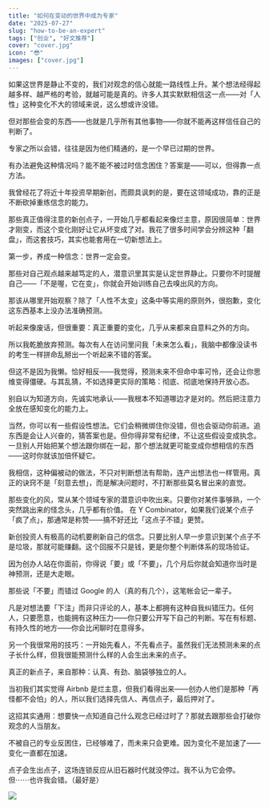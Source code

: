 ```yaml
---
title: "如何在变动的世界中成为专家"
date: "2025-07-27"
slug: "how-to-be-an-expert"
tags: ["创业", "好文推荐"]
cover: "cover.jpg"
icon: "😎"
images: ["cover.jpg"]
---
```

如果这世界是静止不变的，我们对观念的信心就能一路线性上升。某个想法经得起越多样、越严格的考验，就越可能是真的。许多人其实默默相信这一点——对「人性」这种变化不大的领域来说，这么想或许没错。



但对那些会变的东西——也就是几乎所有其他事物——你就不能再这样信任自己的判断了。



专家之所以会错，往往是因为他们精通的，是一个早已过期的世界。



有办法避免这种情况吗？能不能不被过时信念困住？答案是——可以，但得靠一点方法。



我曾经花了将近十年投资早期新创，而颇具讽刺的是，要在这领域成功，靠的正是不断砍掉重练信念的能力。



那些真正值得注意的新创点子，一开始几乎都看起来像烂主意，原因很简单：世界才刚变，而这个变化刚好让它从坏变成了对。我花了很多时间学会分辨这种「翻盘」，而这套技巧，其实也能套用在一切新想法上。



第一步，养成一种信念：世界一定会变。



那些对自己观点越来越笃定的人，潜意识里其实是认定世界静止。只要你不时提醒自己——「不是喔，它在变」，你就会开始训练自己去嗅出风的方向。



那该从哪里开始观察？除了「人性不太变」这条中等实用的原则外，很抱歉，变化这东西基本上没办法准确预测。



听起来像废话，但很重要：真正重要的变化，几乎从来都来自意料之外的方向。



所以我乾脆放弃预测。每次有人在访问里问我「未来怎么看」，我脑中都像没读书的考生一样拼命乱掰出一个听起来不错的答案。



但这不是因为我懒。恰好相反——我觉得，预测未来不但命中率可怜，还会让你思维变得僵硬。与其乱猜，不如选择更实际的策略：彻底、彻底地保持开放心态。



别自以为知道方向，先诚实地承认——我根本不知道哪边才是对的。然后把注意力全放在感知变化的能力上。



当然，你可以有一些假设性想法。它们会稍微绑住你没错，但也会驱动你前进。追东西是会让人兴奋的，猜答案也是。但你得非常有纪律，不让这些假设变成执念。
一旦别人开始把某个想法跟你绑在一起，那个想法就更可能变成你想相信的东西——这时你就该加倍怀疑它。



我相信，这种偏被动的做法，不只对判断想法有帮助，连产出想法也一样管用。真正的诀窍不是「刻意去想」，而是解决问题时，不打断那些莫名冒出来的直觉。



那些变化的风，常从某个领域专家的潜意识中吹出来。只要你对某件事够熟，一个突然跳出来的怪念头，几乎都有价值。
在 Y Combinator，如果我们说某个点子「疯了点」，那通常是称赞——搞不好还比「这点子不错」更赞。



新创投资人有极高的动机要刷新自己的信念。只要比别人早一步意识到某个点子不是垃圾，那就可能赚翻。这个回报不只是钱，更是你整个判断体系的现场验证。



因为创办人站在你面前，你得说「要」或「不要」，几个月后你就会知道你当时是神预测，还是大走眼。



那些说「不要」而错过 Google 的人（真的有几个），这笔帐会记一辈子。



凡是对想法要「下注」而非只评论的人，基本上都拥有这种自我纠错压力。任何人，只要愿意，也能拥有这种压力——你只要公开写下自己的判断。写在有标题、有持久性的地方——你会比闲聊时在意得多。



另一个我很常用的技巧：一开始先看人，不先看点子。虽然我们无法预测未来的点子长什么样，但我很能预测什么样的人会生出未来的点子。



真正的新点子，来自那种：认真、有劲、脑袋够独立的人。



当初我们其实觉得 Airbnb 是烂主意，但我们看得出来——创办人他们是那种「再怪都不会怕」的人，所以我们选择先信人、再信点子，最后押对了。



这招其实通用：想要快一点知道自己什么观念已经过时了？那就去跟那些会打破你观念的人当朋友。



不被自己的专业反困住，已经够难了，而未来只会更难。因为变化不是加速了——变化一直都在加速。



点子会生出点子，这场连锁反应从旧石器时代就没停过。我不认为它会停。
但⋯⋯也许我会错。（最好是）




![](https://prod-files-secure.s3.us-west-2.amazonaws.com/112d0858-5090-4d34-a606-b75eb8d65fd2/46476355-9cf3-4e99-9b7a-3531bc426380/1000202064.png?X-Amz-Algorithm=AWS4-HMAC-SHA256&X-Amz-Content-Sha256=UNSIGNED-PAYLOAD&X-Amz-Credential=ASIAZI2LB4665RXT5VWE%2F20251018%2Fus-west-2%2Fs3%2Faws4_request&X-Amz-Date=20251018T034950Z&X-Amz-Expires=3600&X-Amz-Security-Token=IQoJb3JpZ2luX2VjEAsaCXVzLXdlc3QtMiJHMEUCICDrAGbSrY8%2FaqKD%2BUKFeO63dp23C0Z5mfZTQ4B70iWVAiEA4nuyoMD5fdL%2B%2FLEromNizUBuL9NpRNHq6lCICjTkTPwqiAQItP%2F%2F%2F%2F%2F%2F%2F%2F%2F%2FARAAGgw2Mzc0MjMxODM4MDUiDCa0dBryiTMDAY9kOSrcAy%2FGL2EDfF1jbbmdRDRq%2BTCqQMuTcwTwfOGA9HW3F3o9pcAxepWdqLDSrlQQjqy4Nn9jjMSHZQav%2FafazI%2B%2Fbv3innaGiwYL%2FiDoeM2kzJpzePLXayAYwm6hYYwOTmWWq6CPc5jeX0qs7ZVVUFjpxY%2FeTQx8AMLsfkCQ0uDFrJ1WKM%2Bn1C75UR%2BCM2kTXGUWEK9seNTrjnNyVweJZPw9AB7EdJhFKiU45onStNOGtjgRdzoBqI4lbK2Cf8bop0E0bDiS3e3vEaWpyIBhE27WOcm0fQZZc03YsUD5nEnpuB4N8ISfpFMCMi3kfU5mia6fIAzuY8Gyh0LMKJNXA2AxSwqycYGCUon5IF0iqCGfhpnkb63u%2BkqJtA8YG3qpv26Wkytvd333ktsuamKVvUJCdxOW8%2B2z17aD%2FVeaoR0Dba8m8JPPJ7wOb1zf5XxdHn42GmhdiamjDMtIPxmTvfxbRiGUJ80wFRi9AlZcVTjTVMI0QcvhYF%2BWO0n84rmFq0YHa0r%2BL%2B77FFdFTIgMslCqtmZ4GtzlMX3Tj9jh85OzzlGPRlGTbIF%2Brm6AWq9T7n4bKsKigYfgy%2BwwIEuLivDCw0QpI4%2F5NfsEmUq54tyjkVDlCIKnJVlN%2F7Lmq9YpMNyCzMcGOqUB7GWukHDM9YmrWxQjLc2FtctbsS%2BY094dN7buiikFG3J6qh44hS62HL5Tb%2BtGP7KnvQIXGqq4Rfg8iIU4FyGh6W7bzJ5Imb1pioRwRW1X1aFMx3unlfLhGX9pVCu9SbuKrsB6shCMHqS%2FVXRUNyYDmlw2yiSxV40tPtBz0MB1tEp85nmAARztAMq4zpdKvIwo1HbEGuWDQQrH92LDxktqt4V6NM0h&X-Amz-Signature=2dfebc3e26eaef3b00bcc1f394182e642601fd3755b90e0a302631fcded694c8&X-Amz-SignedHeaders=host&x-amz-checksum-mode=ENABLED&x-id=GetObject)

